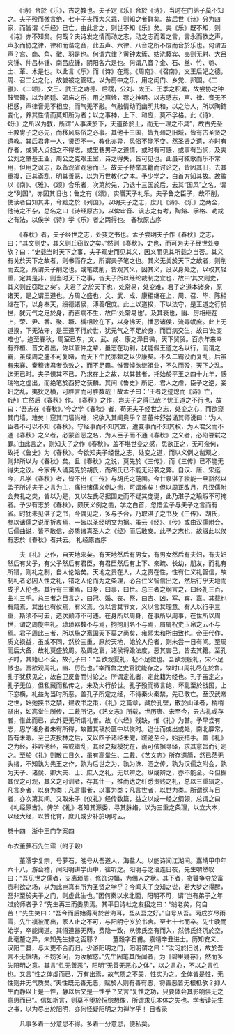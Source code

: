 <!-- { "loadSidebar": true } -->
　　《诗》合於《乐》，古之教也。夫子定《乐》合於《诗》，当时在门弟子莫不知之。夫子殁而微言绝，七十子丧而大义乖，则知之者鲜矣。故后世《诗》分为四家，而皆谓《乐经》已亡。由此言之，则世不知《乐》矣。夫《乐》既不知，则《诗》亦不知矣。何哉？夫诗发之情而动之志，动之志而着之言，言永而依之声，声永而协之律，律和而谐之音，此五声、六律、八音之所不废而合於乐也。何谓五声？宫、商、角、徵、羽是也。何谓六律？黄钟太簇、姑洗蕤宾、夷则无射、大吕夹锺、仲吕林锺、南吕应锺，阴阳各六是也。何谓八音？金、石、丝、竹、匏、土、革、木是也。以此言《乐》而《诗》在焉。《周南》、《召南》，文王后妃之德，周、召二公之化，故尝被之管絃，以为房中之乐，用之闺门、乡党、邦国。《二雅》、《二颂》，文王、武王之功德、后稷，公刘、太王、王季之积累，故尝协之钟鼓管籥，以为朝廷、郊庙之乐，用之燕飨，荐之神明。以志感志，声、律、音无不相感，声律音无不相应，而气无不融。气融情动而幽明共和，以之治人，所以陶鎔变化，养其性情而莫知所为者；以之事神，上下、和应，莫不孚格。此《诗》、《乐》之所以为教，所谓“人事浃於下，天道备於上，而无一理之不具”，故古先圣王教冑子之必先，而移风易俗之必事。其他十三国，皆九州之旧域，皆有古圣贤之遗教。其后君非一人，贤否不一，教化亦异，风俗不能不变。然圣贤之遗，亦时有存者，或贤人贞妇之不得志，或里巷男子之道情，或时有可感，或事有当悯，及夫公刘之肇基王业，周公之克艰王室，诗之得失，皆可见也。此虽可絃歌而乐不常用，但用之讽志，以备观省观惩而已。故夫子特举其籍而讨论之，皆因其旧，去其重複，正其紊乱，明其善恶，以为万世教化之本。予少学之，白首方知其故。故敢以《南》、《雅》、《颂》合乐者，次第於先，乃退十三国於后，去其“国风”之名，谓之“列国”，亦因其旧也；鲁之有《颂》，实僭天子礼乐，夫子鲁之臣子，故不削，使读者自知其非，今黜之於《列国》，以明夫子之志，庶几《诗》、《乐》之两全，他诗之不杂，总名之曰《诗经原古》，以俾审音、讽志之有考，陶鎔、孚格、劝戒之有法，以俟学《诗》学《乐》者之两得也。
春秋原古序

　　《春秋》者，夫子经世之志，处变之书也。孟子尝明夫子作《春秋》之志，曰：“其文则史，其义则丘窃取之矣。”然则《春秋》，史也，而可为夫子经世处变欤？曰：“史载当时天下之事，夫子观史而见其义，因义而见其所载之当否。其义有关於天下之故者，则书而存之，所谓夫子笔之也。其义无关於天下之故者，则削而去之，所谓夫子削之也。或笔或削，皆观其义，因其义，设以身处之，以权其轻重，定其是非，则当时天下之事，皆夫子所以经纶裁制之宜也，故曰‘其文则史，其义则丘窃取之矣’。夫君子之於天下也，处常易，处变难，君子之道本诸身，原诸天，是之谓王道也。方周之盛也，文、武、成、康相继在上，周、召、毕、陈相继在下，以身奉天，绥德诸侯，溥善氓庶。此上以道揆，下以法守，是王道之行於世，犹元气之足於身，而百病不生，故曰‘处常易也’。及其衰也，幽、厉相继在上，荣、尹、番、聚、蹶、楀相败在下，以身拂天，播恶诸侯，流毒氓庶。此上无道揆，下无法守，是王道不行於世，犹元气之不足於身，而百病交生，故曰‘处变难也’。迨至春秋，周室已东，文、武、成、康之泽日微，天下贸贸。百余年来幸有齐桓、晋文者出，佐以管仲之辈，虽志在功利，犹能假王道之名以行，而谓之霸，虽成周之盛不可复睹，而天下生民亦赖之以少康矣。不久二霸没而复乱，后虽有宋襄、秦穆诸君者欲效之，而不足霸。惟晋悼欲继祖业，不久而殁，天下之乱，迄无已时。夫子惧其不已，乃求在上之故，以其甚者，托始於平王之四十九年，感瑞物之虚出，而绝笔於西狩之获麟。其间《鲁史》所记，君人之虐，臣子之逆，妾妇之乱，夷狄之横，可胜言而可胜数哉！故孟子曰：‘王者之迹熄而《诗》亡，《诗》亡然后《春秋》作。’《春秋》之作，岂夫子之得已哉？忧王道之不行也，故曰：‘吾志在《春秋》。’今之学《春秋》者，苟无夫子经世之志，处变之心，而欲窥其门墙，难矣！窥其门墙尚难，况欲入其阃奥乎？昔董仲舒尝诵其师说曰：‘为人臣者不可以不知《春秋》。守经事而不知其宜，遭变事而不知其权，为人君父而不通《春秋》之义者，必蒙首恶之名，为人臣子而不通《春秋》之义者，必陷篡弑之罪。’由此言之，则知夫子之作《春秋》，盖不堪世变之感，思欲正之，无可奈何，故托《鲁史》为《春秋》。今欲知夫子经世之志，处变之道，而以义例之凿观之，则非所以为《春秋》矣。且《春秋》之说，莫先於《三传》，而《三传》已不能无得失之议。今家传人诵莫先於胡氏，而胡氏已不能无沿袭之弊。自汉、唐、宋迄今，凡学《春秋》者，皆不出《三传》与胡氏之范围。今甘泉湛子独能一旦豁然以孟子所述夫子之言为主，痛扫诸儒义例之凿，可谓难矣！但以周正改月，凡汉儒附会典礼之类，皆以为是，又以左氏尽据国史而不疑其庞诞，此乃湛子之瑜瑕不可掩者。予少有志於《春秋》，颇厌义例之凿，学之白首，忽悟孟子与夫子之言而有省。时犹未见湛子之书，今偶见之，多与予合，乃取湛子之书及《三传》、胡氏，参以诸儒之说而折衷焉，一皆以圣经明文为据。虽云《经》、《传》或由汉儒附会，后儒曲说，皆不敢信，必质诸真圣人之《经》而后敢安。此予之志也，故缀此以俟有志於《春秋》者共云。
礼经原古序

　　夫《礼》之作，自天地来矣。有天地然后有男女，有男女然后有夫妇，有夫妇然后有父子，有父子然后有君臣，有君臣然后有上下、亲疏、长幼，朋友，而礼有所错，则礼之制，自人伦始矣。天地之贵在人，人之贵在性，性有仁义礼智信，故制礼者必因人性之礼，错之人伦而为之条理，必合仁义智信出之，然后行乎天地而成乎人伦也。其行有三重焉，曰身，曰事，曰世。总三者之纲言之，曰经礼三百，曲礼三千。总三者之目言之，曰冠、婚、丧、祭，曰吉、凶，军、宾、嘉。其载也有籍焉，其出也有仪焉，有义焉。仪以言其节文，义以言其理意。有人以行乎三重，斯须不可去，造次颠沛不可违。在身所以周身，在事所以周事，在世所以周世，谓之周旋中礼。琐琐器数不与焉，拘拘刑名不与焉，屑屑祝史玉帛之云不与焉。君子周此三者，所以施之家国天下莫之尚矣，雍熙太和所由致也。帝王代作，质文损益，虽或不同，然於三重，原於天地，始於人伦者，则未尝一日有间。至周而后大备，故礼莫盛於周。及周之衰，诸侯将踰法度，恶其害己，皆去其籍。至孔子时，其籍已不全，故孔子曰：“吾欲观夏礼，杞不足徵也。吾欲观殷礼，宋不足徵也。吾欲观周礼，幽、厉伤也。”幸而鲁之史官犹能存之，故时曰周礼尽在於鲁。孔子犹获见之，故自卫反鲁而讨论之。所谓定礼者，定此籍为经也。孔子虽定之，孔子无位，但私藏而私传之，未及大行於世。孔子殁而微言绝，坏乱至於战国，上下恣横，礼益为当时所恶。盖孔子所定之经，不待秦火秦禁，先已散亡。至汉武帝之世，始弛挟书之禁，建收书之策，《礼》之篇章，藏於孔壁，散於山泽者，稍稍渐出，如高堂生所传，二戴所记，《艺文志》所载，世历唐、宋至今，云古礼或存者，惟此而已，此外更无所谓礼者。故《六经》残缺，惟《礼》为甚。予早尝有志，思学诸身者未有所得，故置其稿於箧中以俟时。迨仕而或出或处，南北靡常，皆有未暇。至己亥投林之后，又以四子诸经未完，蹉跎至今，始获措手。盖《礼》之为经，非若他经，虽或错乱，其经之规模犹在，尚可依据寻绎，求其意旨而订定之。至於《礼》则散亡日久，虽有高堂生、二戴、《艺文志》所存遗简，然已茫无头绪，不知孰为先王之作，孰为后世之为，孰为洙、泗之传，孰为汉儒之附会，孰为天子、诸侯、卿大夫、士、庶人之礼，无以辨之。纵或辨之，亦不能全。今但据其仪之可观，其义之可训者，存其什一，推而达之纤悉贵贱之礼，总以三重辑之。凡言身者，以身为类；凡言事者，以事为类；凡言世者，以世为类。所谓纲与目者，亦次第其间。又取朱子《仪礼》经传数篇，益之以成一经之纲领，总谓之曰《礼经原古》。俾学《礼》者知其源委，寻其脉络，以为三重之条理，以立大本，以经大经，以赞化育，庶几或少补於明时云。



卷十四　浙中王门学案四

布衣董萝石先生澐（附子穀）

　　董澐字复宗，号萝石，晚号从吾道人，海盐人。以能诗闻江湖间。嘉靖甲申年六十八，游会稽，闻阳明讲学山中，往听之。阳明与之语连日夜，先生喟然叹曰：“吾见世之儒者，支离琐屑，修饰边幅，为偶人之状。其下者，贪饕争夺於富贵利欲之场，以为此岂真有所为圣贤之学乎？今闻夫子良知之说，若大梦之得醒，吾非至於夫子之门，则虚此生也。”因何秦以求北面，阳明不可，谓“岂有弟子之年过於师者乎？”先生再三而委质焉。其平日诗社之友招之曰：“翁老矣，何自苦！”先生笑曰：“吾今而后始得离於苦海耳，吾从吾之好。”自号从吾。丙戌岁尽雨雪，先生襆被而出，家人止之不可，与阳明守岁於书舍。至七十七而卒。先生晚而始学，卒能闻道。其悟道器无两，费隐一致，从佛氏空有而入，然佛氏终沉於空，此毫釐之异，未知先生辨之否耶？
　　董穀字石甫。嘉靖辛丑进士。历知安义、汉阳二县，与大吏不合而归。少游阳明之门，阳明谓之曰：“汝习於旧说，故於吾言不无牴牾，不妨多问，为汝解惑。”先生因笔其所闻者，为《碧里疑存》，然而多失阳明之意。其言“性无善恶”，阳明“无善无恶心之体”，以之言心，不以之言性也。又言“性之体虚而已，万有出焉，故气质之不美，性实为之。全体皆是性，无性则并无气质矣。”夫性既无善无恶，赋於人则有善有恶，将善恶皆无根柢欤？抑人生而静以上是一性，静以后又是一性乎？又言“复性之功，只要体会其影响俱无之意思而已”。信如斯言，则莫不堕於怳惚想像，所谓求见本体之失也。学者读先生之书，以为尽出於阳明，亦何怪疑阳明之为禅学乎！
日省录

　　凡事多着一分意思不得。多着一分意思，便私矣。
